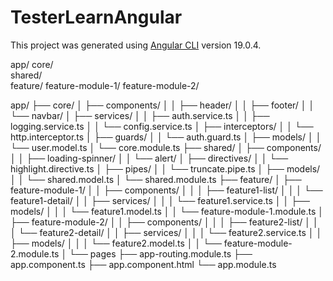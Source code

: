 # TesterLearnAngular

This project was generated using [Angular CLI](https://github.com/angular/angular-cli) version 19.0.4.

app/
core/               
shared/  
feature/
feature-module-1/
feature-module-2/

app/
├── core/
│   ├── components/
│   │   ├── header/
│   │   ├── footer/
│   │   └── navbar/
│   ├── services/
│   │   ├── auth.service.ts
│   │   ├── logging.service.ts
│   │   └── config.service.ts
│   ├── interceptors/
│   │   └── http.interceptor.ts
│   ├── guards/
│   │   └── auth.guard.ts
│   ├── models/
│   │   └── user.model.ts
│   └── core.module.ts
├── shared/
│   ├── components/
│   │   ├── loading-spinner/
│   │   └── alert/
│   ├── directives/
│   │   └── highlight.directive.ts
│   ├── pipes/
│   │   └── truncate.pipe.ts
│   ├── models/
│   │   └── shared.model.ts
│   └── shared.module.ts
├── feature/
│   ├── feature-module-1/
│   │   ├── components/
│   │   │   ├── feature1-list/
│   │   │   └── feature1-detail/
│   │   ├── services/
│   │   │   └── feature1.service.ts
│   │   ├── models/
│   │   │   └── feature1.model.ts
│   │   └── feature-module-1.module.ts
│   ├── feature-module-2/
│   │   ├── components/
│   │   │   ├── feature2-list/
│   │   │   └── feature2-detail/
│   │   ├── services/
│   │   │   └── feature2.service.ts
│   │   ├── models/
│   │   │   └── feature2.model.ts
│   │   └── feature-module-2.module.ts
│   └── pages
├── app-routing.module.ts
├── app.component.ts
├── app.component.html
└── app.module.ts
